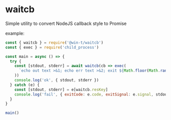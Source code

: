 waitcb
====

Simple utility to convert NodeJS callback style to Promise

example:

```js
const { waitcb } = require('@win-t/waitcb')
const { exec } = require('child_process')

const main = async () => {
  try {
    const [stdout, stderr] = await waitcb(cb => exec(
      `echo out text >&1; echo err text >&2; exit ${Math.floor(Math.random() * 2)}`, cb,
    ))
    console.log('ok', { stdout, stderr })
  } catch (e) {
    const [stdout, stderr] = e[waitcb.resKey]
    console.log('fail', { exitCode: e.code, exitSignal: e.signal, stdout, stderr })
  }
}

main()
```
